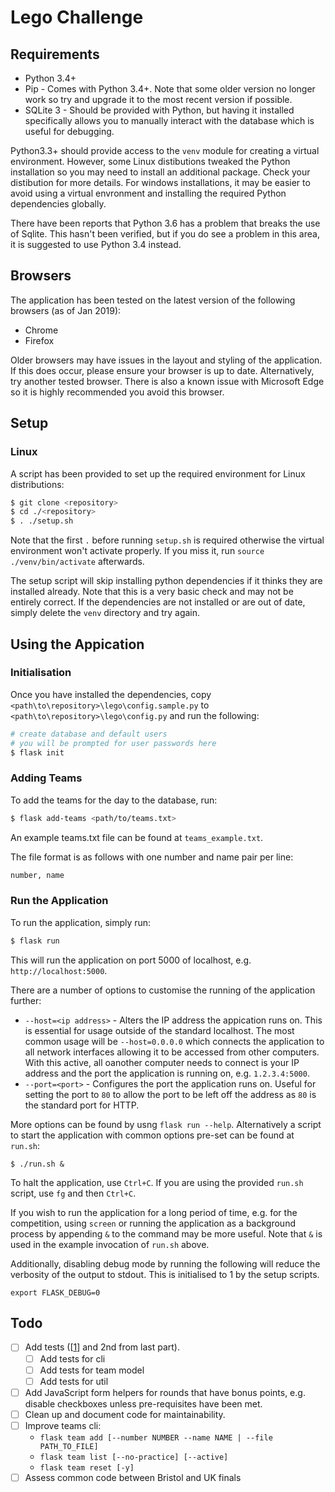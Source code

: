 # Lego Challenge
## Requirements
- Python 3.4+
- Pip - Comes with Python 3.4+. Note that some older version no longer work so try and upgrade it to the most recent version if possible.
- SQLite 3 - Should be provided with Python, but having it installed specifically allows you to manually interact with the database which is useful for debugging.

Python3.3+ should provide access to the `venv` module for creating a virtual environment. However, some Linux distibutions tweaked the Python installation so you may need to install an additional
package. Check your distibution for more details. For windows installations, it may be easier to avoid using a virtual envronment and installing the required Python dependencies globally.

There have been reports that Python 3.6 has a problem that breaks the use of Sqlite. This hasn't been verified, but if you do see a problem in this area, it is suggested to use Python 3.4 instead.

## Browsers
The application has been tested on the latest version of the following browsers (as of Jan 2019):
- Chrome
- Firefox

Older browsers may have issues in the layout and styling of the application. If this does occur, please ensure your browser is up to date. Alternatively, try another tested browser. There is also a known issue with Microsoft Edge so it is highly recommended you avoid this browser.

## Setup
### Linux
A script has been provided to set up the required environment for Linux distributions:
```bash
$ git clone <repository>
$ cd ./<repository>
$ . ./setup.sh
```
Note that the first `.` before running `setup.sh` is required otherwise the virtual environment won't activate properly. If you miss it, run `source ./venv/bin/activate` afterwards.

The setup script will skip installing python dependencies if it thinks they are installed already. Note that this is a very basic check and may not be entirely correct. If the dependencies are not installed or are out of date, simply delete the `venv` directory and try again.

## Using the Appication
### Initialisation
Once you have installed the dependencies, copy `<path\to\repository>\lego\config.sample.py` to `<path\to\repository>\lego\config.py` and run the following:
```bash
# create database and default users
# you will be prompted for user passwords here
$ flask init
```

### Adding Teams
To add the teams for the day to the database, run:
```bash
$ flask add-teams <path/to/teams.txt>
```
An example teams.txt file can be found at `teams_example.txt`.

The file format is as follows with one number and name pair per line:
```txt
number, name
```

### Run the Application
To run the application, simply run:
```bash
$ flask run
```
This will run the application on port 5000 of localhost, e.g. `http://localhost:5000`.

There are a number of options to customise the running of the application further:
- `--host=<ip address>` - Alters the IP address the appication runs on. This is essential for usage outside of the standard localhost. The most common usage will be `--host=0.0.0.0` which connects the application to all network interfaces allowing it to be accessed from other computers. With this active, all oanother computer needs to connect is your IP address and the port the application is running on, e.g. `1.2.3.4:5000`.
- `--port=<port>` - Configures the port the application runs on. Useful for setting the port to `80` to allow the port to be left off the address as `80` is the standard port for HTTP.

More options can be found by usng `flask run --help`. Alternatively a script to start the application with common options pre-set can be found at `run.sh`:

```
$ ./run.sh &
```

To halt the application, use `Ctrl+C`. If you are using the provided `run.sh` script, use `fg` and then `Ctrl+C`.

If you wish to run the application for a long period of time, e.g. for the competition, using `screen` or running the application as a background process by appending `&` to the command may be more useful. Note that `&` is used in the example invocation of `run.sh` above.

Additionally, disabling debug mode by running the following will reduce the verbosity of the output to stdout. This is initialised to 1 by the setup scripts.
```
export FLASK_DEBUG=0
```

## Todo
- [ ] Add tests ([[1](https://blog.miguelgrinberg.com/post/the-flask-mega-tutorial-part-vii-unit-testing)] and 2nd from last part).
    - [ ] Add tests for cli
    - [ ] Add tests for team model
    - [ ] Add tests for util
- [ ] Add JavaScript form helpers for rounds that have bonus points, e.g. disable checkboxes unless pre-requisites have been met.
- [ ] Clean up and document code for maintainability.
- [ ] Improve teams cli:
    - `flask team add [--number NUMBER --name NAME | --file PATH_TO_FILE]`
    - `flask team list [--no-practice] [--active]`
    - `flask team reset [-y]`
- [ ] Assess common code between Bristol and UK finals
